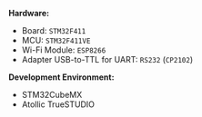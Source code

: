 **Hardware:**
- Board: `STM32F411`
- MCU: `STM32F411VE`
- Wi-Fi Module: `ESP8266`
- Adapter USB-to-TTL for UART: `RS232` (`CP2102`)

**Development Environment:**
- STM32CubeMX
- Atollic TrueSTUDIO
